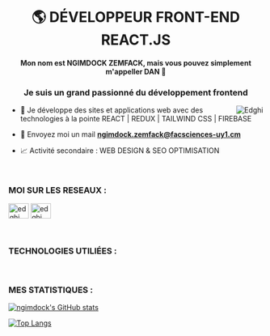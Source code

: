 <h1 align="center">🌎 DÉVELOPPEUR FRONT-END REACT.JS 
<!--     <img src="https://raw.githubusercontent.com/MartinHeinz/MartinHeinz/master/wave.gif" width="30px"> -->
</h1>
<h4 align="center">Mon nom est NGIMDOCK ZEMFACK, mais vous pouvez simplement m'appeller DAN 🐻
<h3 align="center">Je suis un grand passionné du développement frontend</h3>
<p><img align="right" src="https://github.com/Adam-pw/Adam-pw/blob/main/animation_500_kxa883sd.gif" alt="Edghi" /></p>

- 🌳 Je développe des sites et applications web avec des technologies à la pointe REACT | REDUX | TAILWIND CSS | FIREBASE

- 📩 Envoyez moi un mail **ngimdock.zemfack@facsciences-uy1.cm**

- 📈 Activité secondaire : WEB DESIGN & SEO OPTIMISATION

<br>
<h3 align="left">MOI SUR LES RESEAUX :</h3>
<p align="left">
  <a href="https://www.linkedin.com/in/ngimdock-zemfack/" target="blank"><img align="center"
      src="https://raw.githubusercontent.com/rahuldkjain/github-profile-readme-generator/master/src/images/icons/Social/linked-in-alt.svg"
      alt="edghi" height="30" width="40" /></a>
   <a href="https://twitter.com/NZemfack" target="blank"><img align="center"
      src="https://raw.githubusercontent.com/rahuldkjain/github-profile-readme-generator/master/src/images/icons/Social/twitter.svg"
      alt="edghi" height="30" width="40" /></a>
</p>

<br>
<h3 align="left">TECHNOLOGIES UTILIÉES :</h3>

<!-- ![](https://img.shields.io/badge/OS-Linux-informational?style=flat&logo=linux&logoColor=white&color=2bbc8a)
![](https://img.shields.io/badge/Editor-VsCode-informational?style=flat&logo=vscode&logoColor=white&color=2bbc8a)
![](https://img.shields.io/badge/Editor-AndroidStudio-informational?style=flat&logo=android&logoColor=white&color=2bbc8a)
![](https://img.shields.io/badge/Code-Python-informational?style=flat&logo=python&logoColor=white&color=2bbc8a)
![](https://img.shields.io/badge/Code-Dart-informational?style=flat&logo=dart&logoColor=white&color=2bbc8a)
![](https://img.shields.io/badge/Code-Django-informational?style=flat&logo=django&logoColor=white&color=2bbc8a)
![](https://img.shields.io/badge/Code-Flutter-informational?style=flat&logo=flutter&logoColor=white&color=2bbc8a)
![](https://img.shields.io/badge/Shell-Bash-informational?style=flat&logo=bash&logoColor=white&color=2bbc8a)
![](https://img.shields.io/badge/tools-Git-informational?style=flat&logo=git&logoColor=white&color=2bbc8a) -->

<br>
<h3>MES STATISTIQUES :</h3>

[![ngimdock's GitHub stats](https://github-readme-stats.vercel.app/api?username=ngimdock&count_private=true&show_icons=true&theme=dark)](https://github.com/Edmond22-prog/github-readme-stats)

[![Top Langs](https://github-readme-stats.vercel.app/api/top-langs/?username=ngimdock&theme=prussian)](https://github.com/Edmond22-prog/github-readme-stats)


